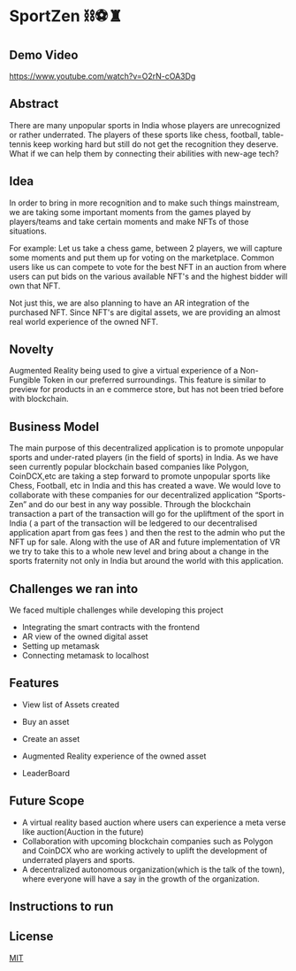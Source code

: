 # SportZen ⛓⚽️♜

## Demo Video
https://www.youtube.com/watch?v=O2rN-cOA3Dg

## Abstract

There are many unpopular sports in India whose players are unrecognized or rather underrated. The players of these sports like chess, football, table-tennis keep working hard but still do not get the recognition they deserve.  What if we can help them by connecting their abilities with new-age tech? 

## Idea

In order to bring in more recognition and to make such things mainstream, we are  taking some important moments from the games played by players/teams and take certain moments and make NFTs of those situations.

For example: Let us take a chess game, between 2 players, we will capture some moments and put them up for voting on the marketplace. Common users like us can compete to vote for the best NFT in an auction from where users can put bids on the various available NFT's and the highest bidder will own that NFT.

Not just this, we are also planning to have an AR integration of the purchased NFT. Since NFT's are digital assets, we are providing an almost real world experience of the owned NFT.

## Novelty

Augmented Reality being used to give a virtual experience of a Non-Fungible Token in our preferred surroundings. This feature is similar to preview for products in an e commerce store, but has not been tried before with blockchain.

## Business Model

The main purpose of this decentralized application is to promote unpopular sports and under-rated players (in the field of sports) in India. As we have seen currently popular blockchain based companies like Polygon, CoinDCX,etc are taking a step forward to promote unpopular sports like Chess, Football, etc in India and this has created a wave. We would love to collaborate with these companies for our decentralized application “Sports-Zen” and do our best in any way possible. Through the blockchain transaction a part of the transaction will go for the upliftment of the sport in India ( a part of the transaction will be ledgered to our decentralised application apart from gas fees ) and then the rest to the admin who put the NFT up for sale. Along with the use of AR and future implementation of VR we try to take this to a whole new level and bring about a change in the sports fraternity not only in India but around the world with this application.

## Challenges we ran into
We faced multiple challenges while developing this project

- Integrating the smart contracts with the frontend
- AR view of the owned digital asset
- Setting up metamask
- Connecting metamask to localhost

## Features

- View list of Assets created

- Buy an asset

- Create an asset

- Augmented Reality experience of the owned asset

- LeaderBoard

## Future Scope

- A virtual reality based auction where users can experience a meta verse like auction(Auction in the future)
- Collaboration with upcoming blockchain companies such as Polygon and CoinDCX who are working actively to uplift the development of underrated players and sports. 
- A decentralized autonomous organization(which is the talk of the town), where everyone will have a say in the growth of the organization. 

## Instructions to run

## License
[MIT](https://choosealicense.com/licenses/mit/)
